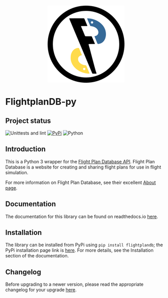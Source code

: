 <p align="center">
    <img src="https://raw.githubusercontent.com/PH-KDX/flightplandb-py/main/artwork/png/240x240.png" alt="FlightPlanDB-py logo">
</p>

# FlightplanDB-py

## Project status
![Unittests and lint](https://github.com/PH-KDX/flightplandb-py/actions/workflows/test_and_lint.yml/badge.svg)
[![PyPi](https://img.shields.io/pypi/v/flightplandb.svg)](https://pypi.org/project/flightplandb/)
![Python](https://img.shields.io/pypi/pyversions/flightplandb.svg)

## Introduction
This is a Python 3 wrapper for the [Flight Plan Database API](https://flightplandatabase.com/dev/api). Flight Plan Database is a website for creating and sharing flight plans for use in flight simulation.

For more information on Flight Plan Database, see their excellent [About page](https://flightplandatabase.com/about).

## Documentation
The documentation for this library can be found on readthedocs.io [here](https://flightplandb-py.readthedocs.io/).

## Installation
The library can be installed from PyPi using `pip install flightplandb`;
the PyPi installation page link is [here](https://pypi.org/project/flightplandb/). For more details, see the Installation section of the documentation.

## Changelog
Before upgrading to a newer version, please read the appropriate changelog for your upgrade [here](https://flightplandb-py.readthedocs.io/en/stable/user/changelog.html).